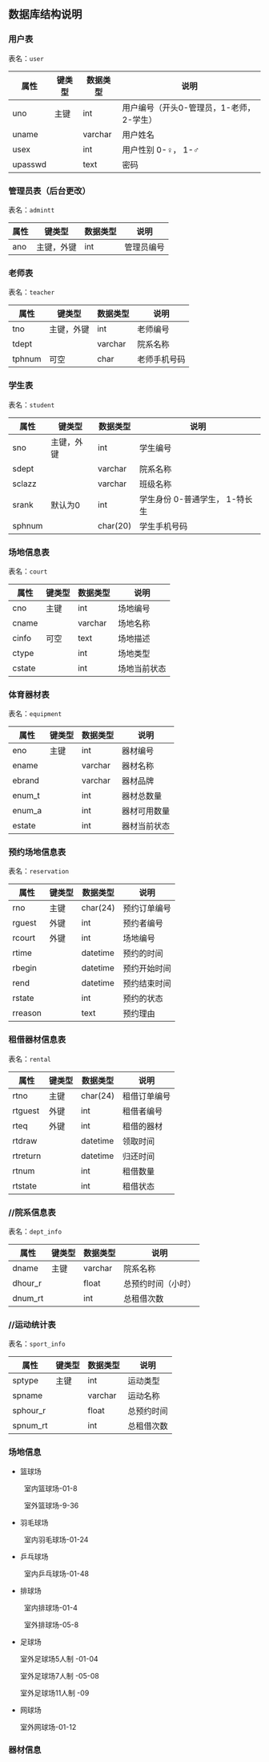 ## 数据库结构说明

### 用户表

表名：`user`

| 属性      | 键类型 | 数据类型    | 说明                      |
| ------- | --- | ------- | ----------------------- |
| uno     | 主键  | int     | 用户编号（开头0-管理员，1-老师，2-学生） |
| uname   |     | varchar | 用户姓名                    |
| usex    |     | int     | 用户性别 0-♀， 1-♂           |
| upasswd |     | text    | 密码                      |

### 管理员表（后台更改）

表名：`admintt`

| 属性  | 键类型   | 数据类型 | 说明    |
| --- | ----- | ---- | ----- |
| ano | 主键，外键 | int  | 管理员编号 |

### 老师表

表名：`teacher`

| 属性     | 键类型   | 数据类型    | 说明     |
| ------ | ----- | ------- | ------ |
| tno    | 主键，外键 | int     | 老师编号   |
| tdept  |       | varchar | 院系名称   |
| tphnum | 可空    | char    | 老师手机号码 |

### 学生表

表名：`student`

| 属性     | 键类型   | 数据类型     | 说明                 |
| ------ | ----- | -------- | ------------------ |
| sno    | 主键，外键 | int      | 学生编号               |
| sdept  |       | varchar  | 院系名称               |
| sclazz |       | varchar  | 班级名称               |
| srank  | 默认为0  | int      | 学生身份 0-普通学生， 1-特长生 |
| sphnum |       | char(20) | 学生手机号码             |

### 场地信息表

表名：`court`

| 属性     | 键类型 | 数据类型    | 说明     |
| ------ | --- | ------- | ------ |
| cno    | 主键  | int     | 场地编号   |
| cname  |     | varchar | 场地名称   |
| cinfo  | 可空  | text    | 场地描述   |
| ctype  |     | int     | 场地类型   |
| cstate |     | int     | 场地当前状态 |

### 体育器材表

表名：`equipment`

| 属性     | 键类型 | 数据类型    | 说明     |
| ------ | --- | ------- | ------ |
| eno    | 主键  | int     | 器材编号   |
| ename  |     | varchar | 器材名称   |
| ebrand |     | varchar | 器材品牌   |
| enum_t |     | int     | 器材总数量  |
| enum_a |     | int     | 器材可用数量 |
| estate |     | int     | 器材当前状态 |

### 预约场地信息表

表名：`reservation`

| 属性      | 键类型 | 数据类型     | 说明     |
| ------- | --- | -------- | ------ |
| rno     | 主键  | char(24) | 预约订单编号 |
| rguest  | 外键  | int      | 预约者编号  |
| rcourt  | 外键  | int      | 场地编号   |
| rtime   |     | datetime | 预约的时间  |
| rbegin  |     | datetime | 预约开始时间 |
| rend    |     | datetime | 预约结束时间 |
| rstate  |     | int      | 预约的状态  |
| rreason |     | text     | 预约理由   |

### 租借器材信息表

表名：`rental`

| 属性       | 键类型 | 数据类型     | 说明     |
| -------- | --- | -------- | ------ |
| rtno     | 主键  | char(24) | 租借订单编号 |
| rtguest  | 外键  | int      | 租借者编号  |
| rteq     | 外键  | int      | 租借的器材  |
| rtdraw   |     | datetime | 领取时间   |
| rtreturn |     | datetime | 归还时间   |
| rtnum    |     | int      | 租借数量   |
| rtstate  |     | int      | 租借状态   |

### //院系信息表

表名：`dept_info`

| 属性      | 键类型 | 数据类型    | 说明        |
| ------- | --- | ------- | --------- |
| dname   | 主键  | varchar | 院系名称      |
| dhour_r |     | float   | 总预约时间（小时） |
| dnum_rt |     | int     | 总租借次数     |

### //运动统计表

表名：`sport_info`

| 属性       | 键类型 | 数据类型    | 说明    |
| -------- | --- | ------- | ----- |
| sptype   | 主键  | int     | 运动类型  |
| spname   |     | varchar | 运动名称  |
| sphour_r |     | float   | 总预约时间 |
| spnum_rt |     | int     | 总租借次数 |

### 场地信息

* 篮球场

        室内篮球场-01-8

        室外篮球场-9-36

* 羽毛球场

        室内羽毛球场-01-24

* 乒乓球场

        室内乒乓球场-01-48

* 排球场

        室内排球场-01-4

        室外排球场-05-8

* 足球场
  
  室外足球场5人制 -01-04
  
  室外足球场7人制 -05-08
  
  室外足球场11人制 -09

* 网球场
  
  室外网球场-01-12

### 器材信息
